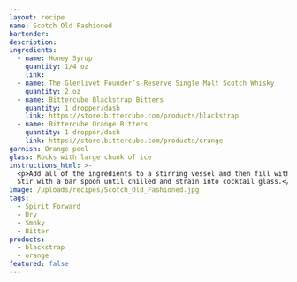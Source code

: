 ```yaml
---
layout: recipe
name: Scotch Old Fashioned
bartender:
description:
ingredients:
  - name: Honey Syrup
    quantity: 1/4 oz
    link:
  - name: The Glenlivet Founder’s Reserve Single Malt Scotch Whisky
    quantity: 2 oz
  - name: Bittercube Blackstrap Bitters
    quantity: 1 dropper/dash
    link: https://store.bittercube.com/products/blackstrap
  - name: Bittercube Orange Bitters
    quantity: 1 dropper/dash
    link: https://store.bittercube.com/products/orange
garnish: Orange peel
glass: Rocks with large chunk of ice
instructions_html: >-
  <p>Add all of the ingredients to a stirring vessel and then fill with ice.
  Stir with a bar spoon until chilled and strain into cocktail glass.</p>
image: /uploads/recipes/Scotch_Old_Fashioned.jpg
tags:
  - Spirit Forward
  - Dry
  - Smoky
  - Bitter
products:
  - blackstrap
  - orange
featured: false
---
```




